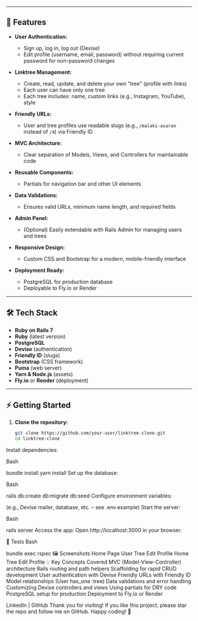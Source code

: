 

---

## 🚀 Features

- **User Authentication:**  
  - Sign up, log in, log out (Devise)
  - Edit profile (username, email, password) without requiring current password for non-password changes

- **Linktree Management:**  
  - Create, read, update, and delete your own "tree" (profile with links)
  - Each user can have only one tree
  - Each tree includes: name, custom links (e.g., Instagram, YouTube), style

- **Friendly URLs:**  
  - User and tree profiles use readable slugs (e.g., `/malaki-asaran` instead of `/4`) via Friendly ID

- **MVC Architecture:**  
  - Clear separation of Models, Views, and Controllers for maintainable code

- **Reusable Components:**  
  - Partials for navigation bar and other UI elements

- **Data Validations:**  
  - Ensures valid URLs, minimum name length, and required fields

- **Admin Panel:**  
  - (Optional) Easily extendable with Rails Admin for managing users and trees

- **Responsive Design:**  
  - Custom CSS and Bootstrap for a modern, mobile-friendly interface

- **Deployment Ready:**  
  - PostgreSQL for production database
  - Deployable to Fly.io or Render

---

## 🛠️ Tech Stack

- **Ruby on Rails 7**
- **Ruby** (latest version)
- **PostgreSQL**
- **Devise** (authentication)
- **Friendly ID** (slugs)
- **Bootstrap** (CSS framework)
- **Puma** (web server)
- **Yarn & Node.js** (assets)
- **Fly.io** or **Render** (deployment)

---

## ⚡ Getting Started

1. **Clone the repository:**
   ```bash
   git clone https://github.com/your-user/linktree-clone.git
   cd linktree-clone
Install dependencies:

Bash

bundle install
yarn install
Set up the database:

Bash

rails db:create db:migrate db:seed
Configure environment variables:

(e.g., Devise mailer, database, etc. – see .env.example)
Start the server:

Bash

rails server
Access the app:
Open http://localhost:3000 in your browser.

🧪 Tests
Bash

bundle exec rspec
🖼️ Screenshots
Home Page	User Tree	Edit Profile
Home	Tree	Edit Profile
💡 Key Concepts Covered
MVC (Model-View-Controller) architecture
Rails routing and path helpers
Scaffolding for rapid CRUD development
User authentication with Devise
Friendly URLs with Friendly ID
Model relationships (User has_one :tree)
Data validations and error handling
Customizing Devise controllers and views
Using partials for DRY code
PostgreSQL setup for production
Deployment to Fly.io or Render

LinkedIn | GitHub
Thank you for visiting! If you like this project, please star the repo and follow me on GitHub.
Happy coding! 🚀
